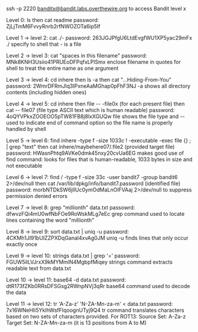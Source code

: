 ssh -p 2220 banditx@bandit.labs.overthewire.org to access Bandit level x 

Level 0: ls then cat readme
password: ZjLjTmM6FvvyRnrb2rfNWOZOTa6ip5If

Level 1 -> level 2: cat ./-
password: 263JGJPfgU6LtdEvgfWU1XP5yac29mFx
./ specify to shell that - is a file

Level 2 -> level 3: cat "spaces in this filename"
password: MNk8KNH3Usiio41PRUEoDFPqfxLPlSmx
enclose filename in quotes for shell to treat the entire name as one argument

Level 3 -> level 4: cd inhere then ls -a then cat "...Hiding-From-You"
password: 2WmrDFRmJIq3IPxneAaMGhap0pFhF3NJ
-a shows all directory contents (including hidden ones)

Level 4 -> level 5: cd inhere then file -- -file0x (for each present file) then cat -- file07 (file type ASCII text which is human readable)
password: 4oQYVPkxZOOEOO5pTW81FB8j8lxXGUQw
file shows the file type and -- used to indicate end of command option so the file name is properly handled by shell

Level 5 -> level 6: find inhere -type f -size 1033c ! -executable -exec file {} \; | grep "text"
then cat inhere/maybehere07/.file2 (provided target file)
password: HWasnPhtq9AVKe0dmk45nxy20cvUa6EG
makes good use of find command: looks for files that is human-readable, 1033 bytes in size and not executable

Level 6 -> level 7: find / -type f -size 33c -user bandit7 -group bandit6 2>/dev/null
then cat /var/lib/dpkg/info/bandit7.password (identified file)
password: morbNTDkSW6jIlUc0ymOdMaLnOlFVAaj
2>/dev/null to suppress permission denied errors 

Level 7 -> level 8: grep "millionth" data.txt
passowrd: dfwvzFQi4mU0wfNbFOe9RoWskMLg7eEc
grep command used to locate lines containing the word "millionth"

Level 8 -> level 9: sort data.txt | uniq -u
password: 4CKMh1JI91bUIZZPXDqGanal4xvAg0JM
uniq -u finds lines that only occur exactly once

Level 9 -> level 10: strings data.txt | grep '='
password: FGUW5ilLVJrxX9kMYMmlN4MgbpfMiqey
strings command extracts readable text from data.txt

Level 10 -> level 11: base64 -d data.txt
password: dtR173fZKb0RRsDFSGsg2RWnpNVj3qRr
base64 command used to decode the data 

Level 11 -> level 12: tr 'A-Za-z' 'N-ZA-Mn-za-m' < data.txt
password: 7x16WNeHIi5YkIhWsfFIqoognUTyj9Q4
tr command translates characters based on two sets of characters provided. For ROT13:
Source Set: A-Za-z
Target Set: N-ZA-Mn-za-m 
(it is 13 positions from A to M)


